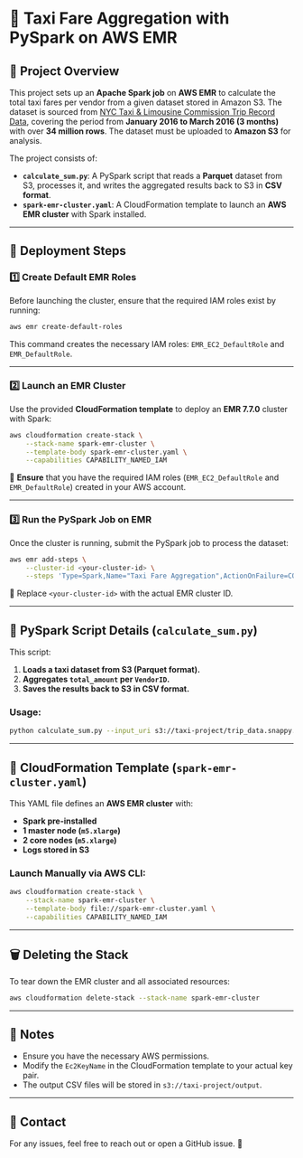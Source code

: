 # 🚖 Taxi Fare Aggregation with PySpark on AWS EMR

## 📌 Project Overview
This project sets up an **Apache Spark job** on **AWS EMR** to calculate the total taxi fares per vendor from a given dataset stored in Amazon S3. The dataset is sourced from [NYC Taxi & Limousine Commission Trip Record Data](https://www.nyc.gov/site/tlc/about/tlc-trip-record-data.page), covering the period from **January 2016 to March 2016 (3 months)** with over **34 million rows**. The dataset must be uploaded to **Amazon S3** for analysis. 

The project consists of:
- **`calculate_sum.py`**: A PySpark script that reads a **Parquet** dataset from S3, processes it, and writes the aggregated results back to S3 in **CSV format**.
- **`spark-emr-cluster.yaml`**: A CloudFormation template to launch an **AWS EMR cluster** with Spark installed.

---

## 🚀 Deployment Steps
### **1️⃣ Create Default EMR Roles**
Before launching the cluster, ensure that the required IAM roles exist by running:

```sh
aws emr create-default-roles
```

This command creates the necessary IAM roles: `EMR_EC2_DefaultRole` and `EMR_DefaultRole`.

---

### **2️⃣ Launch an EMR Cluster**
Use the provided **CloudFormation template** to deploy an **EMR 7.7.0** cluster with Spark:

```sh
aws cloudformation create-stack \
    --stack-name spark-emr-cluster \
    --template-body spark-emr-cluster.yaml \
    --capabilities CAPABILITY_NAMED_IAM
```

📌 **Ensure** that you have the required IAM roles (`EMR_EC2_DefaultRole` and `EMR_DefaultRole`) created in your AWS account.

---

### **3️⃣ Run the PySpark Job on EMR**
Once the cluster is running, submit the PySpark job to process the dataset:

```sh
aws emr add-steps \
    --cluster-id <your-cluster-id> \
    --steps 'Type=Spark,Name="Taxi Fare Aggregation",ActionOnFailure=CONTINUE,Args=[s3://taxi-project/calculate_sum.py,--input_uri,s3://taxi-project/trip_data.snappy.parquet,--output_uri,s3://taxi-project/output]'
```

📌 Replace `<your-cluster-id>` with the actual EMR cluster ID.

---

## 📝 PySpark Script Details (`calculate_sum.py`)
This script:
1. **Loads a taxi dataset from S3 (Parquet format).**
2. **Aggregates `total_amount` per `VendorID`.**
3. **Saves the results back to S3 in CSV format.**

### **Usage:**
```sh
python calculate_sum.py --input_uri s3://taxi-project/trip_data.snappy.parquet --output_uri s3://taxi-project/output
```

---

## 📜 CloudFormation Template (`spark-emr-cluster.yaml`)
This YAML file defines an **AWS EMR cluster** with:
- **Spark pre-installed**
- **1 master node (`m5.xlarge`)**
- **2 core nodes (`m5.xlarge`)**
- **Logs stored in S3**

### **Launch Manually via AWS CLI:**
```sh
aws cloudformation create-stack \
    --stack-name spark-emr-cluster \
    --template-body file://spark-emr-cluster.yaml \
    --capabilities CAPABILITY_NAMED_IAM
```

---

## 🗑️ Deleting the Stack
To tear down the EMR cluster and all associated resources:
```sh
aws cloudformation delete-stack --stack-name spark-emr-cluster
```

---

## 📌 Notes
- Ensure you have the necessary AWS permissions.
- Modify the `Ec2KeyName` in the CloudFormation template to your actual key pair.
- The output CSV files will be stored in `s3://taxi-project/output`.

---

## 📧 Contact
For any issues, feel free to reach out or open a GitHub issue. 🚀

